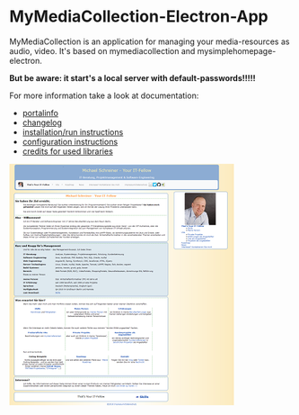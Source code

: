 # MyMediaCollection-Electron-App

MyMediaCollection is an application for managing your media-resources as audio, video.
It's based on mymediacollection and mysimplehomepage-electron.

**But be aware: it start's a local server with default-passwords!!!!!**

For more information take a look at documentation:
- [portalinfo](docs/INFO.md)
- [changelog](docs/CHANGELOG.md) 
- [installation/run instructions](docs/INSTALL.md)
- [configuration instructions](docs/CONFIGURATION.md)
- [credits for used libraries](docs/CREDITS.md)

![startpage](docs/images/startpage-x400.png)
